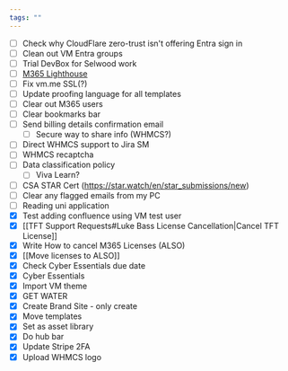 ```yaml
---
tags: ""
---
```

- [ ] Check why CloudFlare zero-trust isn't offering Entra sign in
- [ ] Clean out VM Entra groups
- [ ] Trial DevBox for Selwood work
- [ ] [M365 Lighthouse](https://lighthouse.microsoft.com/)
- [ ] Fix vm.me SSL(?)
- [ ] Update proofing language for all templates
- [ ] Clear out M365 users
- [ ] Clear bookmarks bar
- [ ] Send billing details confirmation email
	- [ ] Secure way to share info (WHMCS?)
- [ ] Direct WHMCS support to Jira SM
- [ ] WHMCS recaptcha
- [ ] Data classification policy
	- [ ] Viva Learn?
- [ ] CSA STAR Cert (https://star.watch/en/star_submissions/new)
- [ ] Clear any flagged emails from my PC
- [ ] Reading uni application
- [x] Test adding confluence using VM test user
- [x] [[TFT Support Requests#Luke Bass License Cancellation|Cancel TFT License]]
- [x] Write How to cancel M365 Licenses (ALSO)
- [x] [[Move licenses to ALSO]]
- [x] Check Cyber Essentials due date
- [x] Cyber Essentials
- [x] Import VM theme
- [x] GET WATER
- [x] Create Brand Site - only create
- [x] Move templates
- [x] Set as asset library
- [x] Do hub bar
- [x] Update Stripe 2FA
- [x] Upload WHMCS logo
